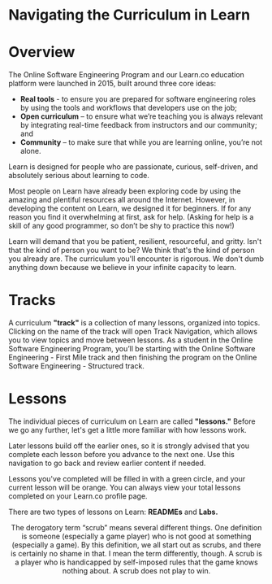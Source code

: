 # Navigating the Curriculum in Learn

# Overview
The Online Software Engineering Program and our Learn.co education platform were launched in 2015, built around three core ideas: 
* **Real tools** - to ensure you are prepared for software engineering roles by using the tools and workflows that developers use on the job; 
* **Open curriculum** – to ensure what we’re teaching you is always relevant by integrating real-time feedback from instructors and our community; and
* **Community** – to make sure that while you are learning online, you’re not alone. 

Learn is designed for people who are passionate, curious, self-driven, and absolutely serious about learning to code. 

Most people on Learn have already been exploring code by using the amazing and plentiful resources all around the Internet. However, in developing the content on Learn, we designed it for beginners. If for any reason you find it overwhelming at first, ask for help.  (Asking for help is a skill of any good programmer, so don’t be shy to practice this now!)

Learn will demand that you be patient, resilient, resourceful, and gritty. Isn't that the kind of person you want to be? We think that's the kind of person you already are. The curriculum you'll encounter is rigorous. We don't dumb anything down because we believe in your infinite capacity to learn.

# Tracks
A curriculum **"track"** is a collection of many lessons, organized into topics. Clicking on the name of the track will open Track Navigation, which allows you to view topics and move between lessons.  As a student in the Online Software Engineering Program, you’ll be starting with the Online Software Engineering - First Mile track and then finishing the program on the Online Software Engineering - Structured track.

# Lessons
The individual pieces of curriculum on Learn are called **"lessons."** Before we go any further, let's get a little more familiar with how lessons work.

Later lessons build off the earlier ones, so it is strongly advised that you complete each lesson before you advance to the next one. Use this navigation to go back and review earlier content if needed.

Lessons you've completed will be filled in with a green circle, and your current lesson will be orange. You can always view your total lessons completed on your Learn.co profile page.

There are two types of lessons on Learn: **READMEs** and **Labs.**

<div align="center">The derogatory term “scrub” means several different things. One definition is someone (especially a game player) who is not good at something (especially a game). By this definition, we all start out as scrubs, and there is certainly no shame in that. I mean the term differently, though. A scrub is a player who is handicapped by self-imposed rules that the game knows nothing about. A scrub does not play to win.</div>
